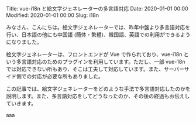Title: vue-i18n と絵文字ジェネレーターの多言語対応
Date: 2020-01-01 00:00
Modified: 2020-01-01 00:00
Slug: i18n

みなさん、こんにちは。絵文字ジェネレーターでは、昨年中盤より多言語対応を行い、日本語の他にも中国語 (簡体・繁體)、韓国語、英語での利用ができるようになりました。

絵文字ジェネレーターは、フロントエンドが Vue で作られており、vue-i18n という多言語対応のためのプラグインを利用しています。ただし、一部 vue-18n では対応できない所もあり、そこは工夫して対応しています。また、サーバーサイド側での対応が必要な所もありました。

この記事では、絵文字ジェネレーターをどのような手法で多言語対応したのかを説明します。また、多言語対応をしてどうなったのか、その後の経過もお伝えしていきます。

<!-- PELICAN_END_SUMMARY -->

aaa
